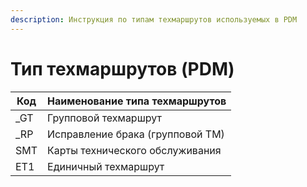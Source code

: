 ```yaml
---
description: Инструкция по типам техмаршрутов используемых в PDM
---
```


# Тип техмаршрутов (PDM)

| Код  | Наименование типа техмаршрутов   |
| ---- | -------------------------------- |
| \_GT | Групповой техмаршрут             |
| \_RP | Исправление брака (групповой ТМ) |
| SMT  | Карты технического обслуживания  |
| ЕТ1  | Единичный техмаршрут             |

